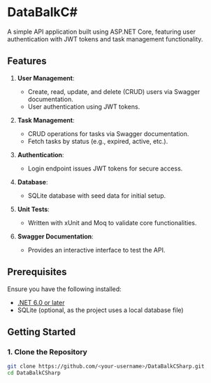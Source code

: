 # DataBalkC#

A simple API application built using ASP.NET Core, featuring user authentication with JWT tokens and task management functionality.

## Features

1. **User Management**:
   - Create, read, update, and delete (CRUD) users via Swagger documentation.
   - User authentication using JWT tokens.

2. **Task Management**:
   - CRUD operations for tasks via Swagger documentation.
   - Fetch tasks by status (e.g., expired, active, etc.).

3. **Authentication**:
   - Login endpoint issues JWT tokens for secure access.

4. **Database**:
   - SQLite database with seed data for initial setup.

5. **Unit Tests**:
   - Written with xUnit and Moq to validate core functionalities.

6. **Swagger Documentation**:
   - Provides an interactive interface to test the API.

## Prerequisites

Ensure you have the following installed:

- [.NET 6.0 or later](https://dotnet.microsoft.com/download)
- SQLite (optional, as the project uses a local database file)

## Getting Started

### 1. Clone the Repository

```bash
git clone https://github.com/<your-username>/DataBalkCSharp.git
cd DataBalkCSharp
```
